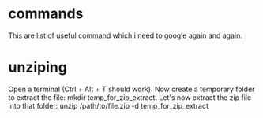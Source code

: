 # commands
This are list of useful command which i need to google again and again.

# unziping 
Open a terminal (Ctrl + Alt + T should work).
Now create a temporary folder to extract the file: mkdir temp_for_zip_extract.
Let's now extract the zip file into that folder:
unzip /path/to/file.zip -d temp_for_zip_extract
